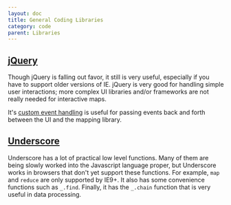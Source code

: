 ```yaml
---
layout: doc
title: General Coding Libraries
category: code
parent: Libraries
---
```


## [jQuery](https://jquery.com/)

Though jQuery is falling out favor, it still is very useful, especially if you have to support older versions of IE. jQuery is very good for handling simple user interactions; more complex UI libraries and/or frameworks are not really needed for interactive maps.

It's [custom event handling](https://learn.jquery.com/events/introduction-to-custom-events/) is useful for passing events back and forth between the UI and the mapping library.

## [Underscore](http://underscorejs.org/)

Underscore has a lot of practical low level functions. Many of them are being slowly worked into the Javascript language proper, but Underscore works in browsers that don't yet support these functions. For example, `map` and `reduce` are only supported by IE9+. It also has some convenience functions such as `_.find`. Finally, it has the `_.chain` function that is very useful in data processing.

